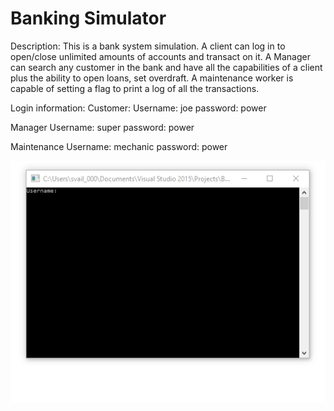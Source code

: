 # Banking Simulator

Description:
This is a bank system simulation. A client can log in to open/close unlimited amounts of accounts and transact on it. A Manager can search any customer in the bank and have all the capabilities of a client plus the ability to open loans, set overdraft. A maintenance worker is capable of setting a flag to print a log of all the transactions.

Login information:
Customer: 
Username: joe
password: power

Manager
Username: super
password: power

Maintenance
Username: mechanic
password: power

![GitHub Logo](banking.gif)
